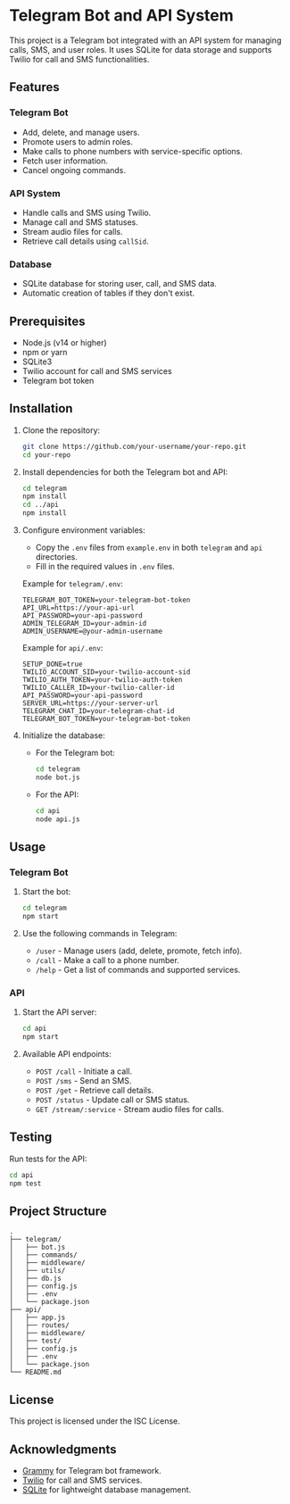 # Telegram Bot and API System

This project is a Telegram bot integrated with an API system for managing calls, SMS, and user roles. It uses SQLite for data storage and supports Twilio for call and SMS functionalities.

## Features

### Telegram Bot
- Add, delete, and manage users.
- Promote users to admin roles.
- Make calls to phone numbers with service-specific options.
- Fetch user information.
- Cancel ongoing commands.

### API System
- Handle calls and SMS using Twilio.
- Manage call and SMS statuses.
- Stream audio files for calls.
- Retrieve call details using `callSid`.

### Database
- SQLite database for storing user, call, and SMS data.
- Automatic creation of tables if they don't exist.

## Prerequisites

- Node.js (v14 or higher)
- npm or yarn
- SQLite3
- Twilio account for call and SMS services
- Telegram bot token

## Installation

1. Clone the repository:

   ```bash
   git clone https://github.com/your-username/your-repo.git
   cd your-repo
   ```

2. Install dependencies for both the Telegram bot and API:

   ```bash
   cd telegram
   npm install
   cd ../api
   npm install
   ```

3. Configure environment variables:

   - Copy the `.env` files from `example.env` in both `telegram` and `api` directories.
   - Fill in the required values in `.env` files.

   Example for `telegram/.env`:
   ```env
   TELEGRAM_BOT_TOKEN=your-telegram-bot-token
   API_URL=https://your-api-url
   API_PASSWORD=your-api-password
   ADMIN_TELEGRAM_ID=your-admin-id
   ADMIN_USERNAME=@your-admin-username
   ```

   Example for `api/.env`:
   ```env
   SETUP_DONE=true
   TWILIO_ACCOUNT_SID=your-twilio-account-sid
   TWILIO_AUTH_TOKEN=your-twilio-auth-token
   TWILIO_CALLER_ID=your-twilio-caller-id
   API_PASSWORD=your-api-password
   SERVER_URL=https://your-server-url
   TELEGRAM_CHAT_ID=your-telegram-chat-id
   TELEGRAM_BOT_TOKEN=your-telegram-bot-token
   ```

4. Initialize the database:

   - For the Telegram bot:
     ```bash
     cd telegram
     node bot.js
     ```
   - For the API:
     ```bash
     cd api
     node api.js
     ```

## Usage

### Telegram Bot

1. Start the bot:
   ```bash
   cd telegram
   npm start
   ```

2. Use the following commands in Telegram:
   - `/user` - Manage users (add, delete, promote, fetch info).
   - `/call` - Make a call to a phone number.
   - `/help` - Get a list of commands and supported services.

### API

1. Start the API server:
   ```bash
   cd api
   npm start
   ```

2. Available API endpoints:
   - `POST /call` - Initiate a call.
   - `POST /sms` - Send an SMS.
   - `POST /get` - Retrieve call details.
   - `POST /status` - Update call or SMS status.
   - `GET /stream/:service` - Stream audio files for calls.

## Testing

Run tests for the API:

```bash
cd api
npm test
```

## Project Structure

```
.
├── telegram/
│   ├── bot.js
│   ├── commands/
│   ├── middleware/
│   ├── utils/
│   ├── db.js
│   ├── config.js
│   ├── .env
│   └── package.json
├── api/
│   ├── app.js
│   ├── routes/
│   ├── middleware/
│   ├── test/
│   ├── config.js
│   ├── .env
│   └── package.json
└── README.md
```

## License

This project is licensed under the ISC License.

## Acknowledgments

- [Grammy](https://grammy.dev/) for Telegram bot framework.
- [Twilio](https://www.twilio.com/) for call and SMS services.
- [SQLite](https://sqlite.org/) for lightweight database management.